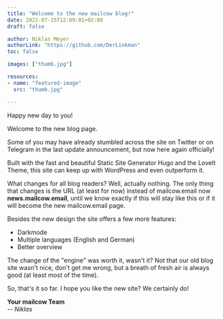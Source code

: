 ```yaml
---
title: "Welcome to the new mailcow blog!"
date: 2022-07-15T12:09:01+02:00
draft: false

author: Niklas Meyer
authorLink: "https://github.com/DerLinkman"
toc: false

images: ["thumb.jpg"]

resources:
- name: "featured-image"
  src: "thumb.jpg"

---
```


Happy new day to you!

Welcome to the new blog page.

Some of you may have already stumbled across the site on Twitter or on Telegram in the last update announcement, but now here again officially!

Built with the fast and beautiful Static Site Generator Hugo and the LoveIt Theme, this site can keep up with WordPress and even outperform it.

What changes for all blog readers? Well, actually nothing. The only thing that changes is the URL (at least for now) instead of mailcow.email now **news.mailcow.email**, until we know exactly if this will stay like this or if it will become the new mailcow.email page.

Besides the new design the site offers a few more features:

- Darkmode
- Multiple languages (English and German)
- Better overview

The change of the "engine" was worth it, wasn't it? Not that our old blog site wasn't nice, don't get me wrong, but a breath of fresh air is always good (at least most of the time).

So, that's it so far. I hope you like the new site? We certainly do!

**Your mailcow Team**<br>
-- *Niklas*